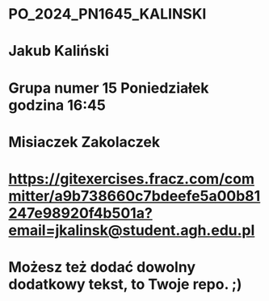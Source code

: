 # PO_2024_PN1645_KALINSKI

# Jakub Kaliński

# Grupa numer 15 Poniedziałek godzina 16:45

# Misiaczek Zakolaczek

# https://gitexercises.fracz.com/committer/a9b738660c7bdeefe5a00b81247e98920f4b501a?email=jkalinsk@student.agh.edu.pl

# Możesz też dodać dowolny dodatkowy tekst, to Twoje repo. ;)